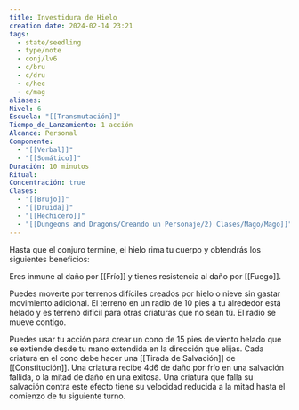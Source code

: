 ```yaml
---
title: Investidura de Hielo
creation date: 2024-02-14 23:21
tags:
  - state/seedling
  - type/note
  - conj/lv6
  - c/bru
  - c/dru
  - c/hec
  - c/mag
aliases: 
Nivel: 6
Escuela: "[[Transmutación]]"
Tiempo_de_Lanzamiento: 1 acción
Alcance: Personal
Componente:
  - "[[Verbal]]"
  - "[[Somático]]"
Duración: 10 minutos
Ritual: 
Concentración: true
Clases:
  - "[[Brujo]]"
  - "[[Druida]]"
  - "[[Hechicero]]"
  - "[[Dungeons and Dragons/Creando un Personaje/2) Clases/Mago/Mago]]"
---
```

Hasta que el conjuro termine, el hielo rima tu cuerpo y obtendrás los siguientes beneficios:

Eres inmune al daño por [[Frío]] y tienes resistencia al daño por [[Fuego]].

Puedes moverte por terrenos difíciles creados por hielo o nieve sin gastar movimiento adicional.
El terreno en un radio de 10 pies a tu alrededor está helado y es terreno difícil para otras criaturas que no sean tú. El radio se mueve contigo.

Puedes usar tu acción para crear un cono de 15 pies de viento helado que se extiende desde tu mano extendida en la dirección que elijas. Cada criatura en el cono debe hacer una [[Tirada de Salvación]] de [[Constitución]]. Una criatura recibe 4d6 de daño por frío en una salvación fallida, o la mitad de daño en una exitosa. Una criatura que falla su salvación contra este efecto tiene su velocidad reducida a la mitad hasta el comienzo de tu siguiente turno.
